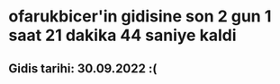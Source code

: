 # ofarukbicer'in gidisine son 2 gun 1 saat 21 dakika 44 saniye kaldi

## Gidis tarihi: 30.09.2022 :(